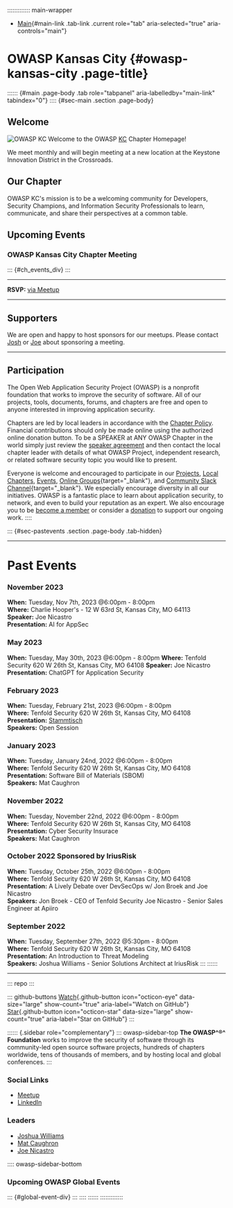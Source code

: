 ::::::::::::: main-wrapper
- [Main](#div-main){#main-link .tab-link .current role="tab"
  aria-selected="true" aria-controls="main"}

# OWASP Kansas City {#owasp-kansas-city .page-title}

:::::: {#main .page-body .tab role="tabpanel" aria-labelledby="main-link" tabindex="0"}
:::: {#sec-main .section .page-body}
## Welcome

![OWASP
KC](https://owasp.org/www-chapter-kansas-city/assets/images/OWASPKansasCity.jpg)
Welcome to the OWASP
[KC](https://en.wikipedia.org/wiki/Kansas_City_metropolitan_area)
Chapter Homepage!

We meet monthly and will begin meeting at a new location at the Keystone
Innovation District in the Crossroads.

## Our Chapter

OWASP KC's mission is to be a welcoming community for Developers,
Security Champions, and Information Security Professionals to learn,
communicate, and share their perspectives at a common table.

## Upcoming Events

### OWASP Kansas City Chapter Meeting

::: {#ch_events_div}
:::

------------------------------------------------------------------------

**RSVP:** [via Meetup](https://www.meetup.com/OWASP-Kansas-City/)

------------------------------------------------------------------------

## Supporters

We are open and happy to host sponsors for our meetups. Please contact
[Josh](https://owasp.org/cdn-cgi/l/email-protection#d5bffba2bcb9b9bcb4b8a695baa2b4a6a5fbbaa7b2)
or
[Joe](https://owasp.org/cdn-cgi/l/email-protection#9ef4f1fbb0f0f7fdffedeaecf1def1e9ffedeeb0f1ecf9)
about sponsoring a meeting.

------------------------------------------------------------------------

## Participation

The Open Web Application Security Project (OWASP) is a nonprofit
foundation that works to improve the security of software. All of our
projects, tools, documents, forums, and chapters are free and open to
anyone interested in improving application security.

Chapters are led by local leaders in accordance with the [Chapter
Policy](https://owasp.org/www-policy/). Financial contributions should
only be made online using the authorized online donation button. To be a
SPEAKER at ANY OWASP Chapter in the world simply just review the
[speaker agreement](https://owasp.org/www-policy/speaker-agreement) and
then contact the local chapter leader with details of what OWASP
Project, independent research, or related software security topic you
would like to present.

Everyone is welcome and encouraged to participate in our
[Projects](https://owasp.org/projects), [Local
Chapters](https://owasp.org/chapters),
[Events](https://owasp.org/events), [Online
Groups](https://groups.google.com/a/owasp.com/){target="_blank"}, and
[Community Slack Channel](https://owasp.slack.com/){target="_blank"}. We
especially encourage diversity in all our initiatives. OWASP is a
fantastic place to learn about application security, to network, and
even to build your reputation as an expert. We also encourage you to be
[become a member](https://owasp.org/membership) or consider a
[donation](https://owasp.org/donate) to support our ongoing work.
::::

::: {#sec-pastevents .section .page-body .tab-hidden}

------------------------------------------------------------------------

# Past Events

### November 2023

**When:** Tuesday, Nov 7th, 2023 \@6:00pm - 8:00pm\
**Where:** Charlie Hooper's - 12 W 63rd St, Kansas City, MO 64113\
**Speaker:** Joe Nicastro\
**Presentation:** AI for AppSec

### May 2023

**When:** Tuesday, May 30th, 2023 \@6:00pm - 8:00pm **Where:** Tenfold
Security 620 W 26th St, Kansas City, MO 64108 **Speaker:** Joe Nicastro
**Presentation:** ChatGPT for Application Security

### February 2023

**When:** Tuesday, February 21st, 2023 \@6:00pm - 8:00pm\
**Where:** Tenfold Security 620 W 26th St, Kansas City, MO 64108\
**Presentation:**
[Stammtisch](https://www.definitions.net/definition/Stammtisch)\
**Speakers:** Open Session

### January 2023

**When:** Tuesday, January 24nd, 2022 \@6:00pm - 8:00pm\
**Where:** Tenfold Security 620 W 26th St, Kansas City, MO 64108\
**Presentation:** Software Bill of Materials (SBOM)\
**Speakers:** Mat Caughron

### November 2022

**When:** Tuesday, November 22nd, 2022 \@6:00pm - 8:00pm\
**Where:** Tenfold Security 620 W 26th St, Kansas City, MO 64108\
**Presentation:** Cyber Security Insurace\
**Speakers:** Mat Caughron

### October 2022 Sponsored by IriusRisk

**When:** Tuesday, October 25th, 2022 \@6:00pm - 8:00pm\
**Where:** Tenfold Security 620 W 26th St, Kansas City, MO 64108\
**Presentation:** A Lively Debate over DevSecOps w/ Jon Broek and Joe
Nicastro\
**Speakers:** Jon Broek - CEO of Tenfold Security Joe Nicastro - Senior
Sales Engineer at Apiiro

### September 2022

**When:** Tuesday, September 27th, 2022 \@5:30pm - 8:00pm\
**Where:** Tenfold Security 620 W 26th St, Kansas City, MO 64108\
**Presentation:** An Introduction to Threat Modeling\
**Speakers:** Joshua Williams - Senior Solutions Architect at IriusRisk
:::
::::::

------------------------------------------------------------------------

::: repo
:::

::: github-buttons
[Watch](https://github.com/owasp/www-chapter-kansas-city/subscription){.github-button
icon="octicon-eye" data-size="large" show-count="true"
aria-label="Watch on GitHub"}
[Star](https://github.com/owasp/www-chapter-kansas-city){.github-button
icon="octicon-star" data-size="large" show-count="true"
aria-label="Star on GitHub"}
:::

:::::: {.sidebar role="complementary"}
::: owasp-sidebar-top
**The OWASP^®^ Foundation** works to improve the security of software
through its community-led open source software projects, hundreds of
chapters worldwide, tens of thousands of members, and by hosting local
and global conferences.
:::

### Social Links

- [Meetup](https://meetup.com/OWASP-Kansas-City)
- [LinkedIn](https://www.linkedin.com/company/owaspkc)

### Leaders

- [Joshua
  Williams](https://owasp.org/cdn-cgi/l/email-protection#f19bdf86989d9d98909c82b19e86908281df9e8396)
- [Mat
  Caughron](https://owasp.org/cdn-cgi/l/email-protection#7815190c561b190d1f100a171638170f190b0856170a1f)
- [Joe
  Nicastro](https://owasp.org/cdn-cgi/l/email-protection#573d383279393e34362423253817382036242779382530)

:::: owasp-sidebar-bottom
### Upcoming OWASP Global Events

::: {#global-event-div}
:::
::::
::::::
:::::::::::::
